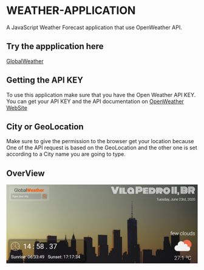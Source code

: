 # WEATHER-APPLICATION
A JavaScript Weather Forecast application that use OpenWeather API.

## Try the appplication here
[GlobalWeather](https://gabrielmxavier.github.io/WEATHER-APPLICATION/)

## Getting the API KEY

To use this application make sure that you have the Open Weather API KEY.
You can get your API KEY and the API documentation on [OpenWeather WebSite](https://openweathermap.org/)

## City or GeoLocation

Make sure to give the permission to the browser get your location because One of the API request is based on the GeoLocation and the other one is set according to a City name you are going to type.

## OverView

![Weather application view](https://github.com/gabrielmxavier/WEATHER-APPLICATION/blob/master/app%20overview.jpg)

